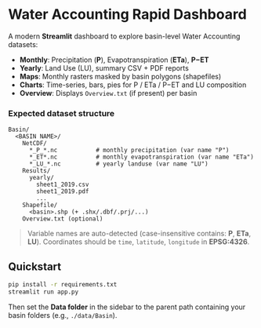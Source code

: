 # Water Accounting Rapid Dashboard

A modern **Streamlit** dashboard to explore basin-level Water Accounting datasets:
- **Monthly**: Precipitation (**P**), Evapotranspiration (**ETa**), **P−ET**
- **Yearly**: Land Use (LU), summary CSV + PDF reports
- **Maps**: Monthly rasters masked by basin polygons (shapefiles)
- **Charts**: Time-series, bars, pies for P / ETa / P−ET and LU composition
- **Overview**: Displays `Overview.txt` (if present) per basin

### Expected dataset structure
```
Basin/
  <BASIN NAME>/
    NetCDF/
      *_P_*.nc           # monthly precipitation (var name "P")
      *_ET*.nc           # monthly evapotranspiration (var name "ETa")
      *_LU_*.nc          # yearly landuse (var name "LU")
    Results/
      yearly/
        sheet1_2019.csv
        sheet1_2019.pdf
        ...
    Shapefile/
      <basin>.shp (+ .shx/.dbf/.prj/...)
    Overview.txt (optional)
```

> Variable names are auto-detected (case-insensitive contains: **P**, **ETa**, **LU**). Coordinates should be `time`, `latitude`, `longitude` in **EPSG:4326**.

## Quickstart
```bash
pip install -r requirements.txt
streamlit run app.py
```

Then set the **Data folder** in the sidebar to the parent path containing your basin folders (e.g., `./data/Basin`).
